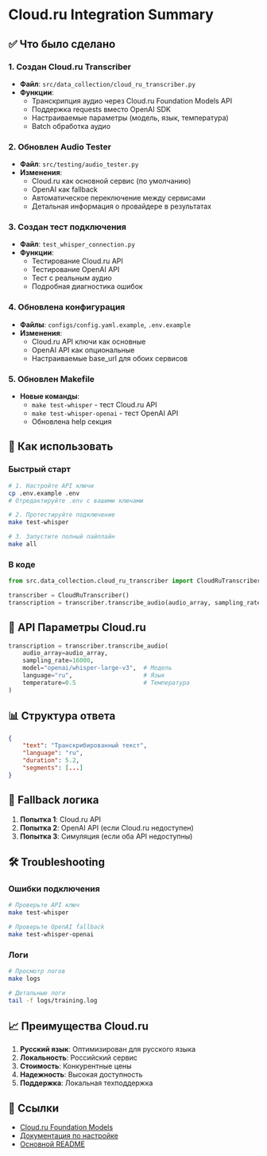 # Cloud.ru Integration Summary

## ✅ Что было сделано

### 1. Создан Cloud.ru Transcriber
- **Файл**: `src/data_collection/cloud_ru_transcriber.py`
- **Функции**: 
  - Транскрипция аудио через Cloud.ru Foundation Models API
  - Поддержка requests вместо OpenAI SDK
  - Настраиваемые параметры (модель, язык, температура)
  - Batch обработка аудио

### 2. Обновлен Audio Tester
- **Файл**: `src/testing/audio_tester.py`
- **Изменения**:
  - Cloud.ru как основной сервис (по умолчанию)
  - OpenAI как fallback
  - Автоматическое переключение между сервисами
  - Детальная информация о провайдере в результатах

### 3. Создан тест подключения
- **Файл**: `test_whisper_connection.py`
- **Функции**:
  - Тестирование Cloud.ru API
  - Тестирование OpenAI API
  - Тест с реальным аудио
  - Подробная диагностика ошибок

### 4. Обновлена конфигурация
- **Файлы**: `configs/config.yaml.example`, `.env.example`
- **Изменения**:
  - Cloud.ru API ключи как основные
  - OpenAI API как опциональные
  - Настраиваемые base_url для обоих сервисов

### 5. Обновлен Makefile
- **Новые команды**:
  - `make test-whisper` - тест Cloud.ru API
  - `make test-whisper-openai` - тест OpenAI API
  - Обновлена help секция

## 🚀 Как использовать

### Быстрый старт
```bash
# 1. Настройте API ключи
cp .env.example .env
# Отредактируйте .env с вашими ключами

# 2. Протестируйте подключение
make test-whisper

# 3. Запустите полный пайплайн
make all
```

### В коде
```python
from src.data_collection.cloud_ru_transcriber import CloudRuTranscriber

transcriber = CloudRuTranscriber()
transcription = transcriber.transcribe_audio(audio_array, sampling_rate)
```

## 🔧 API Параметры Cloud.ru

```python
transcription = transcriber.transcribe_audio(
    audio_array=audio_array,
    sampling_rate=16000,
    model="openai/whisper-large-v3",  # Модель
    language="ru",                    # Язык
    temperature=0.5                   # Температура
)
```

## 📊 Структура ответа

```json
{
    "text": "Транскрибированный текст",
    "language": "ru",
    "duration": 5.2,
    "segments": [...]
}
```

## 🔄 Fallback логика

1. **Попытка 1**: Cloud.ru API
2. **Попытка 2**: OpenAI API (если Cloud.ru недоступен)
3. **Попытка 3**: Симуляция (если оба API недоступны)

## 🛠 Troubleshooting

### Ошибки подключения
```bash
# Проверьте API ключ
make test-whisper

# Проверьте OpenAI fallback
make test-whisper-openai
```

### Логи
```bash
# Просмотр логов
make logs

# Детальные логи
tail -f logs/training.log
```

## 📈 Преимущества Cloud.ru

1. **Русский язык**: Оптимизирован для русского языка
2. **Локальность**: Российский сервис
3. **Стоимость**: Конкурентные цены
4. **Надежность**: Высокая доступность
5. **Поддержка**: Локальная техподдержка

## 🔗 Ссылки

- [Cloud.ru Foundation Models](https://cloud.ru/foundation-models)
- [Документация по настройке](CLOUD_RU_SETUP.md)
- [Основной README](README.md)